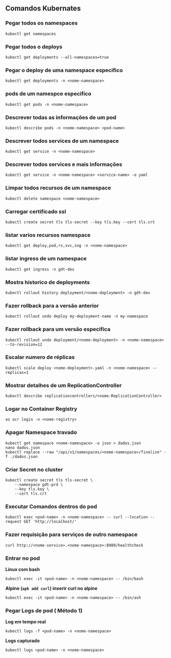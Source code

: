 ## Comandos Kubernates

### Pegar todos os namespaces
`kubectl get namespaces`

### Pegar todos o deploys
`kubectl get deployments --all-namespaces=true`

### Pegar o deploy de uma namespace especifico
`kubectl get deployments -n <nome-namespace>`

###  pods de um namespce especifico
`kubectl get pods -n <nome-namespace>`

###  Descrever todas as informações de um pod
`kubectl describe pods -n <nome-namespace> <pod-name>`

###  Descrever todos services de um namespace
`kubectl get service -n <nome-namespace>`

###  Descrever todos services e mais informações
`kubectl get service -n <nome-namespace> <service-name> -o yaml`

###  Limpar todos recursos de um namespace
`kubectl delete namespace <nome-namespace>`

###  Carregar certificado ssl
`kubectl create secret tls tls-secret --key tls.key --cert tls.crt`

###  listar varios recursos namespace
`kubectl get deploy,pod,rs,svc,ing -n <nome-namespace>`

###  listar ingress de um namespace
`kubectl get ingress -n gdt-dev`

### Mostra historico de deployments
`kubectl rollout history deployment/<nome-deployment> -n gdt-dev`

### Fazer rollback para a versão anterior
`kubectl rollout undo deploy my-deployment-name -n my-namespace`

### Fazer rollback para um versão especifica
`kubectl rollout undo deployment/<nome-deployment> -n <nome-namespace> --to-revision=12`

### Escalar numero de réplicas
`kubectl scale deploy <nome-deployment>.yaml -n <nome-namespace> --replicas=1`

### Mostrar detalhes de um ReplicationController
`kubectl describe replicationcontrollers/<nome-ReplicationController>`

### Logar no Container Registry
`az acr login -n <nome-registry>`

### Apagar Namespace travado
```
kubectl get namespace <nome-namespace> -o json > dados.json
nano dados.json
kubectl replace --raw "/api/v1/namespaces/<nome-namespace>/finalize" -f ./dados.json
```

###  Criar Secret no cluster
```
kubectl create secret tls tls-secret \
    --namespace gdt-prd \
    --key tls.key \
    --cert tls.crt
```


### Executar Comandos dentros do pod
`kubectl exec <pod-name> -n <nome-namespace> -- curl --location --request GET 'http://localhost/'`


### Fazer requisição para serviços de outro namespace
`curl http://<nome-service>.<nome-namespace>:8080/healthcheck`


### Entrar no pod
**Linux com bash**

`kubectl exec -it <pod-name> -n <nome-namespace> -- /bin/bash`

**Alpine (`apk add curl`) inserir curl no alpine**

`kubectl exec -it <pod-name> -n <nome-namespace> -- /bin/ash`


### Pegar Logs de pod ( Método 1)
**Log em tempo real**

`kubectl logs -f <pod-name> -n <nome-namespace>`

**Logs capturado**

`kubectl logs <pod-name> -n <nome-namespace>`







